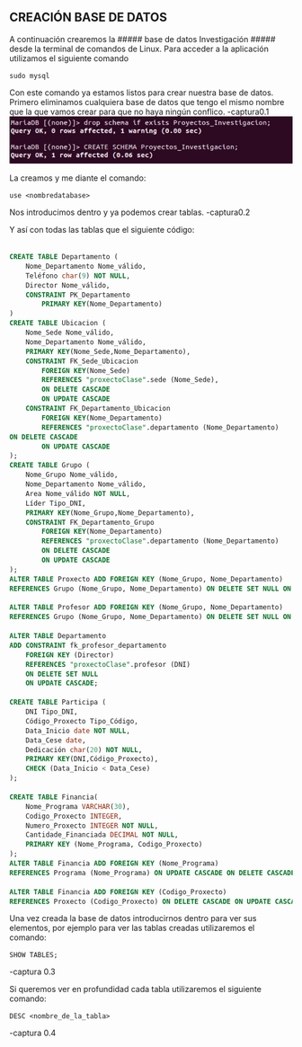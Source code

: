 ## CREACIÓN BASE DE DATOS ##

A continuación crearemos la ##### base de datos Investigación ##### desde la terminal de comandos de Linux. Para acceder a la aplicación utilizamos el siguiente comando 
~~~~
sudo mysql
~~~~

Con este comando ya estamos listos para crear nuestra base de datos.
Primero eliminamos cualquiera base de datos que tengo el mismo nombre que la que vamos crear para que no haya ningún conflico.
-captura0.1
![imagen](https://github.com/AlbertoMartinezPose/tarea-3-bases/blob/master/0.1.PNG?raw=true)

La creamos y me diante el comando:
~~~~
use <nombredatabase>
~~~~
Nos introducimos dentro y ya podemos crear tablas.
-captura0.2

Y así con todas las tablas que el siguiente código:
~~~~sql

CREATE TABLE Departamento (
	Nome_Departamento Nome_válido,
	Teléfono char(9) NOT NULL,
	Director Nome_válido,
	CONSTRAINT PK_Departamento
		PRIMARY KEY(Nome_Departamento)
)
CREATE TABLE Ubicacion (
	Nome_Sede Nome_válido,
	Nome_Departamento Nome_válido,
	PRIMARY KEY(Nome_Sede,Nome_Departamento),
	CONSTRAINT FK_Sede_Ubicacion
		FOREIGN KEY(Nome_Sede) 
		REFERENCES "proxectoClase".sede (Nome_Sede),
		ON DELETE CASCADE
		ON UPDATE CASCADE
	CONSTRAINT FK_Departamento_Ubicacion
		FOREIGN KEY(Nome_Departamento)
		REFERENCES "proxectoClase".departamento (Nome_Departamento)
ON DELETE CASCADE
		ON UPDATE CASCADE
);
CREATE TABLE Grupo (
	Nome_Grupo Nome_válido,
	Nome_Departamento Nome_válido,
	Area Nome_válido NOT NULL,
	Líder Tipo_DNI,
	PRIMARY KEY(Nome_Grupo,Nome_Departamento),
	CONSTRAINT FK_Departamento_Grupo
		FOREIGN KEY(Nome_Departamento)
		REFERENCES "proxectoClase".departamento (Nome_Departamento)
		ON DELETE CASCADE
		ON UPDATE CASCADE
);
ALTER TABLE Proxecto ADD FOREIGN KEY (Nome_Grupo, Nome_Departamento)
REFERENCES Grupo (Nome_Grupo, Nome_Departamento) ON DELETE SET NULL ON UPDATE CASCADE;

ALTER TABLE Profesor ADD FOREIGN KEY (Nome_Grupo, Nome_Departamento)
REFERENCES Grupo (Nome_Grupo, Nome_Departamento) ON DELETE SET NULL ON UPDATE CASCADE;

ALTER TABLE Departamento
ADD CONSTRAINT fk_profesor_departamento
	FOREIGN KEY (Director) 
	REFERENCES "proxectoClase".profesor (DNI)
	ON DELETE SET NULL
	ON UPDATE CASCADE;
	
CREATE TABLE Participa (
	DNI Tipo_DNI,
	Código_Proxecto Tipo_Código,
	Data_Inicio date NOT NULL,
	Data_Cese date,
	Dedicación char(20) NOT NULL,
	PRIMARY KEY(DNI,Código_Proxecto),
	CHECK (Data_Inicio < Data_Cese)
);

CREATE TABLE Financia(
	Nome_Programa VARCHAR(30),
	Codigo_Proxecto INTEGER,
	Numero_Proxecto INTEGER NOT NULL,
	Cantidade_Financiada DECIMAL NOT NULL,
	PRIMARY KEY (Nome_Programa, Codigo_Proxecto)
);
ALTER TABLE Financia ADD FOREIGN KEY (Nome_Programa)
REFERENCES Programa (Nome_Programa) ON UPDATE CASCADE ON DELETE CASCADE;

ALTER TABLE Financia ADD FOREIGN KEY (Codigo_Proxecto)
REFERENCES Proxecto (Codigo_Proxecto) ON DELETE CASCADE ON UPDATE CASCADE;
~~~~

Una vez creada la base de datos introducirnos dentro para ver sus elementos, por ejemplo para ver las tablas creadas utilizaremos el comando:
~~~~
SHOW TABLES;
~~~~
-captura 0.3

Si queremos ver en profundidad cada tabla utilizaremos el siguiente comando:
~~~~
DESC <nombre_de_la_tabla>
~~~~
-captura 0.4


